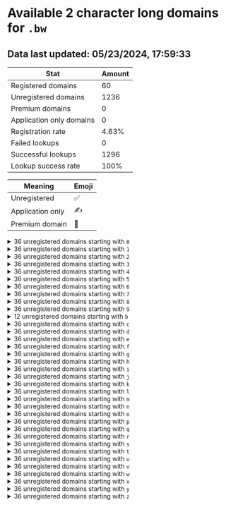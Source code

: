 # Available 2 character long domains for `.bw`

## Data last updated: 05/23/2024, 17:59:33

|Stat|Amount|
|--|--|
|Registered domains|60|
|Unregistered domains|1236|
|Premium domains|0|
|Application only domains|0|
|Registration rate|4.63%|
|Failed lookups|0|
|Successful lookups|1296|
|Lookup success rate|100%|


|Meaning|Emoji|
|--|--|
|Unregistered|:white_check_mark:|
|Application only|:writing_hand:|
|Premium domain|:gem:|

<details>
<summary>36 unregistered domains starting with <bold><code>0</code></bold></summary>

|Type|Domain|
|--|--|
|:white_check_mark:|`00.bw`|
|:white_check_mark:|`01.bw`|
|:white_check_mark:|`02.bw`|
|:white_check_mark:|`03.bw`|
|:white_check_mark:|`04.bw`|
|:white_check_mark:|`05.bw`|
|:white_check_mark:|`06.bw`|
|:white_check_mark:|`07.bw`|
|:white_check_mark:|`08.bw`|
|:white_check_mark:|`09.bw`|
|:white_check_mark:|`0a.bw`|
|:white_check_mark:|`0b.bw`|
|:white_check_mark:|`0c.bw`|
|:white_check_mark:|`0d.bw`|
|:white_check_mark:|`0e.bw`|
|:white_check_mark:|`0f.bw`|
|:white_check_mark:|`0g.bw`|
|:white_check_mark:|`0h.bw`|
|:white_check_mark:|`0i.bw`|
|:white_check_mark:|`0j.bw`|
|:white_check_mark:|`0k.bw`|
|:white_check_mark:|`0l.bw`|
|:white_check_mark:|`0m.bw`|
|:white_check_mark:|`0n.bw`|
|:white_check_mark:|`0o.bw`|
|:white_check_mark:|`0p.bw`|
|:white_check_mark:|`0q.bw`|
|:white_check_mark:|`0r.bw`|
|:white_check_mark:|`0s.bw`|
|:white_check_mark:|`0t.bw`|
|:white_check_mark:|`0u.bw`|
|:white_check_mark:|`0v.bw`|
|:white_check_mark:|`0w.bw`|
|:white_check_mark:|`0x.bw`|
|:white_check_mark:|`0y.bw`|
|:white_check_mark:|`0z.bw`|
</details>
<details>
<summary>36 unregistered domains starting with <bold><code>1</code></bold></summary>

|Type|Domain|
|--|--|
|:white_check_mark:|`10.bw`|
|:white_check_mark:|`11.bw`|
|:white_check_mark:|`12.bw`|
|:white_check_mark:|`13.bw`|
|:white_check_mark:|`14.bw`|
|:white_check_mark:|`15.bw`|
|:white_check_mark:|`16.bw`|
|:white_check_mark:|`17.bw`|
|:white_check_mark:|`18.bw`|
|:white_check_mark:|`19.bw`|
|:white_check_mark:|`1a.bw`|
|:white_check_mark:|`1b.bw`|
|:white_check_mark:|`1c.bw`|
|:white_check_mark:|`1d.bw`|
|:white_check_mark:|`1e.bw`|
|:white_check_mark:|`1f.bw`|
|:white_check_mark:|`1g.bw`|
|:white_check_mark:|`1h.bw`|
|:white_check_mark:|`1i.bw`|
|:white_check_mark:|`1j.bw`|
|:white_check_mark:|`1k.bw`|
|:white_check_mark:|`1l.bw`|
|:white_check_mark:|`1m.bw`|
|:white_check_mark:|`1n.bw`|
|:white_check_mark:|`1o.bw`|
|:white_check_mark:|`1p.bw`|
|:white_check_mark:|`1q.bw`|
|:white_check_mark:|`1r.bw`|
|:white_check_mark:|`1s.bw`|
|:white_check_mark:|`1t.bw`|
|:white_check_mark:|`1u.bw`|
|:white_check_mark:|`1v.bw`|
|:white_check_mark:|`1w.bw`|
|:white_check_mark:|`1x.bw`|
|:white_check_mark:|`1y.bw`|
|:white_check_mark:|`1z.bw`|
</details>
<details>
<summary>36 unregistered domains starting with <bold><code>2</code></bold></summary>

|Type|Domain|
|--|--|
|:white_check_mark:|`20.bw`|
|:white_check_mark:|`21.bw`|
|:white_check_mark:|`22.bw`|
|:white_check_mark:|`23.bw`|
|:white_check_mark:|`24.bw`|
|:white_check_mark:|`25.bw`|
|:white_check_mark:|`26.bw`|
|:white_check_mark:|`27.bw`|
|:white_check_mark:|`28.bw`|
|:white_check_mark:|`29.bw`|
|:white_check_mark:|`2a.bw`|
|:white_check_mark:|`2b.bw`|
|:white_check_mark:|`2c.bw`|
|:white_check_mark:|`2d.bw`|
|:white_check_mark:|`2e.bw`|
|:white_check_mark:|`2f.bw`|
|:white_check_mark:|`2g.bw`|
|:white_check_mark:|`2h.bw`|
|:white_check_mark:|`2i.bw`|
|:white_check_mark:|`2j.bw`|
|:white_check_mark:|`2k.bw`|
|:white_check_mark:|`2l.bw`|
|:white_check_mark:|`2m.bw`|
|:white_check_mark:|`2n.bw`|
|:white_check_mark:|`2o.bw`|
|:white_check_mark:|`2p.bw`|
|:white_check_mark:|`2q.bw`|
|:white_check_mark:|`2r.bw`|
|:white_check_mark:|`2s.bw`|
|:white_check_mark:|`2t.bw`|
|:white_check_mark:|`2u.bw`|
|:white_check_mark:|`2v.bw`|
|:white_check_mark:|`2w.bw`|
|:white_check_mark:|`2x.bw`|
|:white_check_mark:|`2y.bw`|
|:white_check_mark:|`2z.bw`|
</details>
<details>
<summary>36 unregistered domains starting with <bold><code>3</code></bold></summary>

|Type|Domain|
|--|--|
|:white_check_mark:|`30.bw`|
|:white_check_mark:|`31.bw`|
|:white_check_mark:|`32.bw`|
|:white_check_mark:|`33.bw`|
|:white_check_mark:|`34.bw`|
|:white_check_mark:|`35.bw`|
|:white_check_mark:|`36.bw`|
|:white_check_mark:|`37.bw`|
|:white_check_mark:|`38.bw`|
|:white_check_mark:|`39.bw`|
|:white_check_mark:|`3a.bw`|
|:white_check_mark:|`3b.bw`|
|:white_check_mark:|`3c.bw`|
|:white_check_mark:|`3d.bw`|
|:white_check_mark:|`3e.bw`|
|:white_check_mark:|`3f.bw`|
|:white_check_mark:|`3g.bw`|
|:white_check_mark:|`3h.bw`|
|:white_check_mark:|`3i.bw`|
|:white_check_mark:|`3j.bw`|
|:white_check_mark:|`3k.bw`|
|:white_check_mark:|`3l.bw`|
|:white_check_mark:|`3m.bw`|
|:white_check_mark:|`3n.bw`|
|:white_check_mark:|`3o.bw`|
|:white_check_mark:|`3p.bw`|
|:white_check_mark:|`3q.bw`|
|:white_check_mark:|`3r.bw`|
|:white_check_mark:|`3s.bw`|
|:white_check_mark:|`3t.bw`|
|:white_check_mark:|`3u.bw`|
|:white_check_mark:|`3v.bw`|
|:white_check_mark:|`3w.bw`|
|:white_check_mark:|`3x.bw`|
|:white_check_mark:|`3y.bw`|
|:white_check_mark:|`3z.bw`|
</details>
<details>
<summary>36 unregistered domains starting with <bold><code>4</code></bold></summary>

|Type|Domain|
|--|--|
|:white_check_mark:|`40.bw`|
|:white_check_mark:|`41.bw`|
|:white_check_mark:|`42.bw`|
|:white_check_mark:|`43.bw`|
|:white_check_mark:|`44.bw`|
|:white_check_mark:|`45.bw`|
|:white_check_mark:|`46.bw`|
|:white_check_mark:|`47.bw`|
|:white_check_mark:|`48.bw`|
|:white_check_mark:|`49.bw`|
|:white_check_mark:|`4a.bw`|
|:white_check_mark:|`4b.bw`|
|:white_check_mark:|`4c.bw`|
|:white_check_mark:|`4d.bw`|
|:white_check_mark:|`4e.bw`|
|:white_check_mark:|`4f.bw`|
|:white_check_mark:|`4g.bw`|
|:white_check_mark:|`4h.bw`|
|:white_check_mark:|`4i.bw`|
|:white_check_mark:|`4j.bw`|
|:white_check_mark:|`4k.bw`|
|:white_check_mark:|`4l.bw`|
|:white_check_mark:|`4m.bw`|
|:white_check_mark:|`4n.bw`|
|:white_check_mark:|`4o.bw`|
|:white_check_mark:|`4p.bw`|
|:white_check_mark:|`4q.bw`|
|:white_check_mark:|`4r.bw`|
|:white_check_mark:|`4s.bw`|
|:white_check_mark:|`4t.bw`|
|:white_check_mark:|`4u.bw`|
|:white_check_mark:|`4v.bw`|
|:white_check_mark:|`4w.bw`|
|:white_check_mark:|`4x.bw`|
|:white_check_mark:|`4y.bw`|
|:white_check_mark:|`4z.bw`|
</details>
<details>
<summary>36 unregistered domains starting with <bold><code>5</code></bold></summary>

|Type|Domain|
|--|--|
|:white_check_mark:|`50.bw`|
|:white_check_mark:|`51.bw`|
|:white_check_mark:|`52.bw`|
|:white_check_mark:|`53.bw`|
|:white_check_mark:|`54.bw`|
|:white_check_mark:|`55.bw`|
|:white_check_mark:|`56.bw`|
|:white_check_mark:|`57.bw`|
|:white_check_mark:|`58.bw`|
|:white_check_mark:|`59.bw`|
|:white_check_mark:|`5a.bw`|
|:white_check_mark:|`5b.bw`|
|:white_check_mark:|`5c.bw`|
|:white_check_mark:|`5d.bw`|
|:white_check_mark:|`5e.bw`|
|:white_check_mark:|`5f.bw`|
|:white_check_mark:|`5g.bw`|
|:white_check_mark:|`5h.bw`|
|:white_check_mark:|`5i.bw`|
|:white_check_mark:|`5j.bw`|
|:white_check_mark:|`5k.bw`|
|:white_check_mark:|`5l.bw`|
|:white_check_mark:|`5m.bw`|
|:white_check_mark:|`5n.bw`|
|:white_check_mark:|`5o.bw`|
|:white_check_mark:|`5p.bw`|
|:white_check_mark:|`5q.bw`|
|:white_check_mark:|`5r.bw`|
|:white_check_mark:|`5s.bw`|
|:white_check_mark:|`5t.bw`|
|:white_check_mark:|`5u.bw`|
|:white_check_mark:|`5v.bw`|
|:white_check_mark:|`5w.bw`|
|:white_check_mark:|`5x.bw`|
|:white_check_mark:|`5y.bw`|
|:white_check_mark:|`5z.bw`|
</details>
<details>
<summary>36 unregistered domains starting with <bold><code>6</code></bold></summary>

|Type|Domain|
|--|--|
|:white_check_mark:|`60.bw`|
|:white_check_mark:|`61.bw`|
|:white_check_mark:|`62.bw`|
|:white_check_mark:|`63.bw`|
|:white_check_mark:|`64.bw`|
|:white_check_mark:|`65.bw`|
|:white_check_mark:|`66.bw`|
|:white_check_mark:|`67.bw`|
|:white_check_mark:|`68.bw`|
|:white_check_mark:|`69.bw`|
|:white_check_mark:|`6a.bw`|
|:white_check_mark:|`6b.bw`|
|:white_check_mark:|`6c.bw`|
|:white_check_mark:|`6d.bw`|
|:white_check_mark:|`6e.bw`|
|:white_check_mark:|`6f.bw`|
|:white_check_mark:|`6g.bw`|
|:white_check_mark:|`6h.bw`|
|:white_check_mark:|`6i.bw`|
|:white_check_mark:|`6j.bw`|
|:white_check_mark:|`6k.bw`|
|:white_check_mark:|`6l.bw`|
|:white_check_mark:|`6m.bw`|
|:white_check_mark:|`6n.bw`|
|:white_check_mark:|`6o.bw`|
|:white_check_mark:|`6p.bw`|
|:white_check_mark:|`6q.bw`|
|:white_check_mark:|`6r.bw`|
|:white_check_mark:|`6s.bw`|
|:white_check_mark:|`6t.bw`|
|:white_check_mark:|`6u.bw`|
|:white_check_mark:|`6v.bw`|
|:white_check_mark:|`6w.bw`|
|:white_check_mark:|`6x.bw`|
|:white_check_mark:|`6y.bw`|
|:white_check_mark:|`6z.bw`|
</details>
<details>
<summary>36 unregistered domains starting with <bold><code>7</code></bold></summary>

|Type|Domain|
|--|--|
|:white_check_mark:|`70.bw`|
|:white_check_mark:|`71.bw`|
|:white_check_mark:|`72.bw`|
|:white_check_mark:|`73.bw`|
|:white_check_mark:|`74.bw`|
|:white_check_mark:|`75.bw`|
|:white_check_mark:|`76.bw`|
|:white_check_mark:|`77.bw`|
|:white_check_mark:|`78.bw`|
|:white_check_mark:|`79.bw`|
|:white_check_mark:|`7a.bw`|
|:white_check_mark:|`7b.bw`|
|:white_check_mark:|`7c.bw`|
|:white_check_mark:|`7d.bw`|
|:white_check_mark:|`7e.bw`|
|:white_check_mark:|`7f.bw`|
|:white_check_mark:|`7g.bw`|
|:white_check_mark:|`7h.bw`|
|:white_check_mark:|`7i.bw`|
|:white_check_mark:|`7j.bw`|
|:white_check_mark:|`7k.bw`|
|:white_check_mark:|`7l.bw`|
|:white_check_mark:|`7m.bw`|
|:white_check_mark:|`7n.bw`|
|:white_check_mark:|`7o.bw`|
|:white_check_mark:|`7p.bw`|
|:white_check_mark:|`7q.bw`|
|:white_check_mark:|`7r.bw`|
|:white_check_mark:|`7s.bw`|
|:white_check_mark:|`7t.bw`|
|:white_check_mark:|`7u.bw`|
|:white_check_mark:|`7v.bw`|
|:white_check_mark:|`7w.bw`|
|:white_check_mark:|`7x.bw`|
|:white_check_mark:|`7y.bw`|
|:white_check_mark:|`7z.bw`|
</details>
<details>
<summary>36 unregistered domains starting with <bold><code>8</code></bold></summary>

|Type|Domain|
|--|--|
|:white_check_mark:|`80.bw`|
|:white_check_mark:|`81.bw`|
|:white_check_mark:|`82.bw`|
|:white_check_mark:|`83.bw`|
|:white_check_mark:|`84.bw`|
|:white_check_mark:|`85.bw`|
|:white_check_mark:|`86.bw`|
|:white_check_mark:|`87.bw`|
|:white_check_mark:|`88.bw`|
|:white_check_mark:|`89.bw`|
|:white_check_mark:|`8a.bw`|
|:white_check_mark:|`8b.bw`|
|:white_check_mark:|`8c.bw`|
|:white_check_mark:|`8d.bw`|
|:white_check_mark:|`8e.bw`|
|:white_check_mark:|`8f.bw`|
|:white_check_mark:|`8g.bw`|
|:white_check_mark:|`8h.bw`|
|:white_check_mark:|`8i.bw`|
|:white_check_mark:|`8j.bw`|
|:white_check_mark:|`8k.bw`|
|:white_check_mark:|`8l.bw`|
|:white_check_mark:|`8m.bw`|
|:white_check_mark:|`8n.bw`|
|:white_check_mark:|`8o.bw`|
|:white_check_mark:|`8p.bw`|
|:white_check_mark:|`8q.bw`|
|:white_check_mark:|`8r.bw`|
|:white_check_mark:|`8s.bw`|
|:white_check_mark:|`8t.bw`|
|:white_check_mark:|`8u.bw`|
|:white_check_mark:|`8v.bw`|
|:white_check_mark:|`8w.bw`|
|:white_check_mark:|`8x.bw`|
|:white_check_mark:|`8y.bw`|
|:white_check_mark:|`8z.bw`|
</details>
<details>
<summary>36 unregistered domains starting with <bold><code>9</code></bold></summary>

|Type|Domain|
|--|--|
|:white_check_mark:|`90.bw`|
|:white_check_mark:|`91.bw`|
|:white_check_mark:|`92.bw`|
|:white_check_mark:|`93.bw`|
|:white_check_mark:|`94.bw`|
|:white_check_mark:|`95.bw`|
|:white_check_mark:|`96.bw`|
|:white_check_mark:|`97.bw`|
|:white_check_mark:|`98.bw`|
|:white_check_mark:|`99.bw`|
|:white_check_mark:|`9a.bw`|
|:white_check_mark:|`9b.bw`|
|:white_check_mark:|`9c.bw`|
|:white_check_mark:|`9d.bw`|
|:white_check_mark:|`9e.bw`|
|:white_check_mark:|`9f.bw`|
|:white_check_mark:|`9g.bw`|
|:white_check_mark:|`9h.bw`|
|:white_check_mark:|`9i.bw`|
|:white_check_mark:|`9j.bw`|
|:white_check_mark:|`9k.bw`|
|:white_check_mark:|`9l.bw`|
|:white_check_mark:|`9m.bw`|
|:white_check_mark:|`9n.bw`|
|:white_check_mark:|`9o.bw`|
|:white_check_mark:|`9p.bw`|
|:white_check_mark:|`9q.bw`|
|:white_check_mark:|`9r.bw`|
|:white_check_mark:|`9s.bw`|
|:white_check_mark:|`9t.bw`|
|:white_check_mark:|`9u.bw`|
|:white_check_mark:|`9v.bw`|
|:white_check_mark:|`9w.bw`|
|:white_check_mark:|`9x.bw`|
|:white_check_mark:|`9y.bw`|
|:white_check_mark:|`9z.bw`|
</details>
<details>
<summary>12 unregistered domains starting with <bold><code>b</code></bold></summary>

|Type|Domain|
|--|--|
|:white_check_mark:|`b0.bw`|
|:white_check_mark:|`b1.bw`|
|:white_check_mark:|`b2.bw`|
|:white_check_mark:|`b3.bw`|
|:white_check_mark:|`b4.bw`|
|:white_check_mark:|`b5.bw`|
|:white_check_mark:|`b6.bw`|
|:white_check_mark:|`b7.bw`|
|:white_check_mark:|`b8.bw`|
|:white_check_mark:|`b9.bw`|
|:white_check_mark:|`by.bw`|
|:white_check_mark:|`bz.bw`|
</details>
<details>
<summary>36 unregistered domains starting with <bold><code>c</code></bold></summary>

|Type|Domain|
|--|--|
|:white_check_mark:|`c0.bw`|
|:white_check_mark:|`c1.bw`|
|:white_check_mark:|`c2.bw`|
|:white_check_mark:|`c3.bw`|
|:white_check_mark:|`c4.bw`|
|:white_check_mark:|`c5.bw`|
|:white_check_mark:|`c6.bw`|
|:white_check_mark:|`c7.bw`|
|:white_check_mark:|`c8.bw`|
|:white_check_mark:|`c9.bw`|
|:white_check_mark:|`ca.bw`|
|:white_check_mark:|`cb.bw`|
|:white_check_mark:|`cc.bw`|
|:white_check_mark:|`cd.bw`|
|:white_check_mark:|`ce.bw`|
|:white_check_mark:|`cf.bw`|
|:white_check_mark:|`cg.bw`|
|:white_check_mark:|`ch.bw`|
|:white_check_mark:|`ci.bw`|
|:white_check_mark:|`cj.bw`|
|:white_check_mark:|`ck.bw`|
|:white_check_mark:|`cl.bw`|
|:white_check_mark:|`cm.bw`|
|:white_check_mark:|`cn.bw`|
|:white_check_mark:|`co.bw`|
|:white_check_mark:|`cp.bw`|
|:white_check_mark:|`cq.bw`|
|:white_check_mark:|`cr.bw`|
|:white_check_mark:|`cs.bw`|
|:white_check_mark:|`ct.bw`|
|:white_check_mark:|`cu.bw`|
|:white_check_mark:|`cv.bw`|
|:white_check_mark:|`cw.bw`|
|:white_check_mark:|`cx.bw`|
|:white_check_mark:|`cy.bw`|
|:white_check_mark:|`cz.bw`|
</details>
<details>
<summary>36 unregistered domains starting with <bold><code>d</code></bold></summary>

|Type|Domain|
|--|--|
|:white_check_mark:|`d0.bw`|
|:white_check_mark:|`d1.bw`|
|:white_check_mark:|`d2.bw`|
|:white_check_mark:|`d3.bw`|
|:white_check_mark:|`d4.bw`|
|:white_check_mark:|`d5.bw`|
|:white_check_mark:|`d6.bw`|
|:white_check_mark:|`d7.bw`|
|:white_check_mark:|`d8.bw`|
|:white_check_mark:|`d9.bw`|
|:white_check_mark:|`da.bw`|
|:white_check_mark:|`db.bw`|
|:white_check_mark:|`dc.bw`|
|:white_check_mark:|`dd.bw`|
|:white_check_mark:|`de.bw`|
|:white_check_mark:|`df.bw`|
|:white_check_mark:|`dg.bw`|
|:white_check_mark:|`dh.bw`|
|:white_check_mark:|`di.bw`|
|:white_check_mark:|`dj.bw`|
|:white_check_mark:|`dk.bw`|
|:white_check_mark:|`dl.bw`|
|:white_check_mark:|`dm.bw`|
|:white_check_mark:|`dn.bw`|
|:white_check_mark:|`do.bw`|
|:white_check_mark:|`dp.bw`|
|:white_check_mark:|`dq.bw`|
|:white_check_mark:|`dr.bw`|
|:white_check_mark:|`ds.bw`|
|:white_check_mark:|`dt.bw`|
|:white_check_mark:|`du.bw`|
|:white_check_mark:|`dv.bw`|
|:white_check_mark:|`dw.bw`|
|:white_check_mark:|`dx.bw`|
|:white_check_mark:|`dy.bw`|
|:white_check_mark:|`dz.bw`|
</details>
<details>
<summary>36 unregistered domains starting with <bold><code>e</code></bold></summary>

|Type|Domain|
|--|--|
|:white_check_mark:|`e0.bw`|
|:white_check_mark:|`e1.bw`|
|:white_check_mark:|`e2.bw`|
|:white_check_mark:|`e3.bw`|
|:white_check_mark:|`e4.bw`|
|:white_check_mark:|`e5.bw`|
|:white_check_mark:|`e6.bw`|
|:white_check_mark:|`e7.bw`|
|:white_check_mark:|`e8.bw`|
|:white_check_mark:|`e9.bw`|
|:white_check_mark:|`ea.bw`|
|:white_check_mark:|`eb.bw`|
|:white_check_mark:|`ec.bw`|
|:white_check_mark:|`ed.bw`|
|:white_check_mark:|`ee.bw`|
|:white_check_mark:|`ef.bw`|
|:white_check_mark:|`eg.bw`|
|:white_check_mark:|`eh.bw`|
|:white_check_mark:|`ei.bw`|
|:white_check_mark:|`ej.bw`|
|:white_check_mark:|`ek.bw`|
|:white_check_mark:|`el.bw`|
|:white_check_mark:|`em.bw`|
|:white_check_mark:|`en.bw`|
|:white_check_mark:|`eo.bw`|
|:white_check_mark:|`ep.bw`|
|:white_check_mark:|`eq.bw`|
|:white_check_mark:|`er.bw`|
|:white_check_mark:|`es.bw`|
|:white_check_mark:|`et.bw`|
|:white_check_mark:|`eu.bw`|
|:white_check_mark:|`ev.bw`|
|:white_check_mark:|`ew.bw`|
|:white_check_mark:|`ex.bw`|
|:white_check_mark:|`ey.bw`|
|:white_check_mark:|`ez.bw`|
</details>
<details>
<summary>36 unregistered domains starting with <bold><code>f</code></bold></summary>

|Type|Domain|
|--|--|
|:white_check_mark:|`f0.bw`|
|:white_check_mark:|`f1.bw`|
|:white_check_mark:|`f2.bw`|
|:white_check_mark:|`f3.bw`|
|:white_check_mark:|`f4.bw`|
|:white_check_mark:|`f5.bw`|
|:white_check_mark:|`f6.bw`|
|:white_check_mark:|`f7.bw`|
|:white_check_mark:|`f8.bw`|
|:white_check_mark:|`f9.bw`|
|:white_check_mark:|`fa.bw`|
|:white_check_mark:|`fb.bw`|
|:white_check_mark:|`fc.bw`|
|:white_check_mark:|`fd.bw`|
|:white_check_mark:|`fe.bw`|
|:white_check_mark:|`ff.bw`|
|:white_check_mark:|`fg.bw`|
|:white_check_mark:|`fh.bw`|
|:white_check_mark:|`fi.bw`|
|:white_check_mark:|`fj.bw`|
|:white_check_mark:|`fk.bw`|
|:white_check_mark:|`fl.bw`|
|:white_check_mark:|`fm.bw`|
|:white_check_mark:|`fn.bw`|
|:white_check_mark:|`fo.bw`|
|:white_check_mark:|`fp.bw`|
|:white_check_mark:|`fq.bw`|
|:white_check_mark:|`fr.bw`|
|:white_check_mark:|`fs.bw`|
|:white_check_mark:|`ft.bw`|
|:white_check_mark:|`fu.bw`|
|:white_check_mark:|`fv.bw`|
|:white_check_mark:|`fw.bw`|
|:white_check_mark:|`fx.bw`|
|:white_check_mark:|`fy.bw`|
|:white_check_mark:|`fz.bw`|
</details>
<details>
<summary>36 unregistered domains starting with <bold><code>g</code></bold></summary>

|Type|Domain|
|--|--|
|:white_check_mark:|`g0.bw`|
|:white_check_mark:|`g1.bw`|
|:white_check_mark:|`g2.bw`|
|:white_check_mark:|`g3.bw`|
|:white_check_mark:|`g4.bw`|
|:white_check_mark:|`g5.bw`|
|:white_check_mark:|`g6.bw`|
|:white_check_mark:|`g7.bw`|
|:white_check_mark:|`g8.bw`|
|:white_check_mark:|`g9.bw`|
|:white_check_mark:|`ga.bw`|
|:white_check_mark:|`gb.bw`|
|:white_check_mark:|`gc.bw`|
|:white_check_mark:|`gd.bw`|
|:white_check_mark:|`ge.bw`|
|:white_check_mark:|`gf.bw`|
|:white_check_mark:|`gg.bw`|
|:white_check_mark:|`gh.bw`|
|:white_check_mark:|`gi.bw`|
|:white_check_mark:|`gj.bw`|
|:white_check_mark:|`gk.bw`|
|:white_check_mark:|`gl.bw`|
|:white_check_mark:|`gm.bw`|
|:white_check_mark:|`gn.bw`|
|:white_check_mark:|`go.bw`|
|:white_check_mark:|`gp.bw`|
|:white_check_mark:|`gq.bw`|
|:white_check_mark:|`gr.bw`|
|:white_check_mark:|`gs.bw`|
|:white_check_mark:|`gt.bw`|
|:white_check_mark:|`gu.bw`|
|:white_check_mark:|`gv.bw`|
|:white_check_mark:|`gw.bw`|
|:white_check_mark:|`gx.bw`|
|:white_check_mark:|`gy.bw`|
|:white_check_mark:|`gz.bw`|
</details>
<details>
<summary>36 unregistered domains starting with <bold><code>h</code></bold></summary>

|Type|Domain|
|--|--|
|:white_check_mark:|`h0.bw`|
|:white_check_mark:|`h1.bw`|
|:white_check_mark:|`h2.bw`|
|:white_check_mark:|`h3.bw`|
|:white_check_mark:|`h4.bw`|
|:white_check_mark:|`h5.bw`|
|:white_check_mark:|`h6.bw`|
|:white_check_mark:|`h7.bw`|
|:white_check_mark:|`h8.bw`|
|:white_check_mark:|`h9.bw`|
|:white_check_mark:|`ha.bw`|
|:white_check_mark:|`hb.bw`|
|:white_check_mark:|`hc.bw`|
|:white_check_mark:|`hd.bw`|
|:white_check_mark:|`he.bw`|
|:white_check_mark:|`hf.bw`|
|:white_check_mark:|`hg.bw`|
|:white_check_mark:|`hh.bw`|
|:white_check_mark:|`hi.bw`|
|:white_check_mark:|`hj.bw`|
|:white_check_mark:|`hk.bw`|
|:white_check_mark:|`hl.bw`|
|:white_check_mark:|`hm.bw`|
|:white_check_mark:|`hn.bw`|
|:white_check_mark:|`ho.bw`|
|:white_check_mark:|`hp.bw`|
|:white_check_mark:|`hq.bw`|
|:white_check_mark:|`hr.bw`|
|:white_check_mark:|`hs.bw`|
|:white_check_mark:|`ht.bw`|
|:white_check_mark:|`hu.bw`|
|:white_check_mark:|`hv.bw`|
|:white_check_mark:|`hw.bw`|
|:white_check_mark:|`hx.bw`|
|:white_check_mark:|`hy.bw`|
|:white_check_mark:|`hz.bw`|
</details>
<details>
<summary>36 unregistered domains starting with <bold><code>i</code></bold></summary>

|Type|Domain|
|--|--|
|:white_check_mark:|`i0.bw`|
|:white_check_mark:|`i1.bw`|
|:white_check_mark:|`i2.bw`|
|:white_check_mark:|`i3.bw`|
|:white_check_mark:|`i4.bw`|
|:white_check_mark:|`i5.bw`|
|:white_check_mark:|`i6.bw`|
|:white_check_mark:|`i7.bw`|
|:white_check_mark:|`i8.bw`|
|:white_check_mark:|`i9.bw`|
|:white_check_mark:|`ia.bw`|
|:white_check_mark:|`ib.bw`|
|:white_check_mark:|`ic.bw`|
|:white_check_mark:|`id.bw`|
|:white_check_mark:|`ie.bw`|
|:white_check_mark:|`if.bw`|
|:white_check_mark:|`ig.bw`|
|:white_check_mark:|`ih.bw`|
|:white_check_mark:|`ii.bw`|
|:white_check_mark:|`ij.bw`|
|:white_check_mark:|`ik.bw`|
|:white_check_mark:|`il.bw`|
|:white_check_mark:|`im.bw`|
|:white_check_mark:|`in.bw`|
|:white_check_mark:|`io.bw`|
|:white_check_mark:|`ip.bw`|
|:white_check_mark:|`iq.bw`|
|:white_check_mark:|`ir.bw`|
|:white_check_mark:|`is.bw`|
|:white_check_mark:|`it.bw`|
|:white_check_mark:|`iu.bw`|
|:white_check_mark:|`iv.bw`|
|:white_check_mark:|`iw.bw`|
|:white_check_mark:|`ix.bw`|
|:white_check_mark:|`iy.bw`|
|:white_check_mark:|`iz.bw`|
</details>
<details>
<summary>36 unregistered domains starting with <bold><code>j</code></bold></summary>

|Type|Domain|
|--|--|
|:white_check_mark:|`j0.bw`|
|:white_check_mark:|`j1.bw`|
|:white_check_mark:|`j2.bw`|
|:white_check_mark:|`j3.bw`|
|:white_check_mark:|`j4.bw`|
|:white_check_mark:|`j5.bw`|
|:white_check_mark:|`j6.bw`|
|:white_check_mark:|`j7.bw`|
|:white_check_mark:|`j8.bw`|
|:white_check_mark:|`j9.bw`|
|:white_check_mark:|`ja.bw`|
|:white_check_mark:|`jb.bw`|
|:white_check_mark:|`jc.bw`|
|:white_check_mark:|`jd.bw`|
|:white_check_mark:|`je.bw`|
|:white_check_mark:|`jf.bw`|
|:white_check_mark:|`jg.bw`|
|:white_check_mark:|`jh.bw`|
|:white_check_mark:|`ji.bw`|
|:white_check_mark:|`jj.bw`|
|:white_check_mark:|`jk.bw`|
|:white_check_mark:|`jl.bw`|
|:white_check_mark:|`jm.bw`|
|:white_check_mark:|`jn.bw`|
|:white_check_mark:|`jo.bw`|
|:white_check_mark:|`jp.bw`|
|:white_check_mark:|`jq.bw`|
|:white_check_mark:|`jr.bw`|
|:white_check_mark:|`js.bw`|
|:white_check_mark:|`jt.bw`|
|:white_check_mark:|`ju.bw`|
|:white_check_mark:|`jv.bw`|
|:white_check_mark:|`jw.bw`|
|:white_check_mark:|`jx.bw`|
|:white_check_mark:|`jy.bw`|
|:white_check_mark:|`jz.bw`|
</details>
<details>
<summary>36 unregistered domains starting with <bold><code>k</code></bold></summary>

|Type|Domain|
|--|--|
|:white_check_mark:|`k0.bw`|
|:white_check_mark:|`k1.bw`|
|:white_check_mark:|`k2.bw`|
|:white_check_mark:|`k3.bw`|
|:white_check_mark:|`k4.bw`|
|:white_check_mark:|`k5.bw`|
|:white_check_mark:|`k6.bw`|
|:white_check_mark:|`k7.bw`|
|:white_check_mark:|`k8.bw`|
|:white_check_mark:|`k9.bw`|
|:white_check_mark:|`ka.bw`|
|:white_check_mark:|`kb.bw`|
|:white_check_mark:|`kc.bw`|
|:white_check_mark:|`kd.bw`|
|:white_check_mark:|`ke.bw`|
|:white_check_mark:|`kf.bw`|
|:white_check_mark:|`kg.bw`|
|:white_check_mark:|`kh.bw`|
|:white_check_mark:|`ki.bw`|
|:white_check_mark:|`kj.bw`|
|:white_check_mark:|`kk.bw`|
|:white_check_mark:|`kl.bw`|
|:white_check_mark:|`km.bw`|
|:white_check_mark:|`kn.bw`|
|:white_check_mark:|`ko.bw`|
|:white_check_mark:|`kp.bw`|
|:white_check_mark:|`kq.bw`|
|:white_check_mark:|`kr.bw`|
|:white_check_mark:|`ks.bw`|
|:white_check_mark:|`kt.bw`|
|:white_check_mark:|`ku.bw`|
|:white_check_mark:|`kv.bw`|
|:white_check_mark:|`kw.bw`|
|:white_check_mark:|`kx.bw`|
|:white_check_mark:|`ky.bw`|
|:white_check_mark:|`kz.bw`|
</details>
<details>
<summary>36 unregistered domains starting with <bold><code>l</code></bold></summary>

|Type|Domain|
|--|--|
|:white_check_mark:|`l0.bw`|
|:white_check_mark:|`l1.bw`|
|:white_check_mark:|`l2.bw`|
|:white_check_mark:|`l3.bw`|
|:white_check_mark:|`l4.bw`|
|:white_check_mark:|`l5.bw`|
|:white_check_mark:|`l6.bw`|
|:white_check_mark:|`l7.bw`|
|:white_check_mark:|`l8.bw`|
|:white_check_mark:|`l9.bw`|
|:white_check_mark:|`la.bw`|
|:white_check_mark:|`lb.bw`|
|:white_check_mark:|`lc.bw`|
|:white_check_mark:|`ld.bw`|
|:white_check_mark:|`le.bw`|
|:white_check_mark:|`lf.bw`|
|:white_check_mark:|`lg.bw`|
|:white_check_mark:|`lh.bw`|
|:white_check_mark:|`li.bw`|
|:white_check_mark:|`lj.bw`|
|:white_check_mark:|`lk.bw`|
|:white_check_mark:|`ll.bw`|
|:white_check_mark:|`lm.bw`|
|:white_check_mark:|`ln.bw`|
|:white_check_mark:|`lo.bw`|
|:white_check_mark:|`lp.bw`|
|:white_check_mark:|`lq.bw`|
|:white_check_mark:|`lr.bw`|
|:white_check_mark:|`ls.bw`|
|:white_check_mark:|`lt.bw`|
|:white_check_mark:|`lu.bw`|
|:white_check_mark:|`lv.bw`|
|:white_check_mark:|`lw.bw`|
|:white_check_mark:|`lx.bw`|
|:white_check_mark:|`ly.bw`|
|:white_check_mark:|`lz.bw`|
</details>
<details>
<summary>36 unregistered domains starting with <bold><code>m</code></bold></summary>

|Type|Domain|
|--|--|
|:white_check_mark:|`m0.bw`|
|:white_check_mark:|`m1.bw`|
|:white_check_mark:|`m2.bw`|
|:white_check_mark:|`m3.bw`|
|:white_check_mark:|`m4.bw`|
|:white_check_mark:|`m5.bw`|
|:white_check_mark:|`m6.bw`|
|:white_check_mark:|`m7.bw`|
|:white_check_mark:|`m8.bw`|
|:white_check_mark:|`m9.bw`|
|:white_check_mark:|`ma.bw`|
|:white_check_mark:|`mb.bw`|
|:white_check_mark:|`mc.bw`|
|:white_check_mark:|`md.bw`|
|:white_check_mark:|`me.bw`|
|:white_check_mark:|`mf.bw`|
|:white_check_mark:|`mg.bw`|
|:white_check_mark:|`mh.bw`|
|:white_check_mark:|`mi.bw`|
|:white_check_mark:|`mj.bw`|
|:white_check_mark:|`mk.bw`|
|:white_check_mark:|`ml.bw`|
|:white_check_mark:|`mm.bw`|
|:white_check_mark:|`mn.bw`|
|:white_check_mark:|`mo.bw`|
|:white_check_mark:|`mp.bw`|
|:white_check_mark:|`mq.bw`|
|:white_check_mark:|`mr.bw`|
|:white_check_mark:|`ms.bw`|
|:white_check_mark:|`mt.bw`|
|:white_check_mark:|`mu.bw`|
|:white_check_mark:|`mv.bw`|
|:white_check_mark:|`mw.bw`|
|:white_check_mark:|`mx.bw`|
|:white_check_mark:|`my.bw`|
|:white_check_mark:|`mz.bw`|
</details>
<details>
<summary>36 unregistered domains starting with <bold><code>n</code></bold></summary>

|Type|Domain|
|--|--|
|:white_check_mark:|`n0.bw`|
|:white_check_mark:|`n1.bw`|
|:white_check_mark:|`n2.bw`|
|:white_check_mark:|`n3.bw`|
|:white_check_mark:|`n4.bw`|
|:white_check_mark:|`n5.bw`|
|:white_check_mark:|`n6.bw`|
|:white_check_mark:|`n7.bw`|
|:white_check_mark:|`n8.bw`|
|:white_check_mark:|`n9.bw`|
|:white_check_mark:|`na.bw`|
|:white_check_mark:|`nb.bw`|
|:white_check_mark:|`nc.bw`|
|:white_check_mark:|`nd.bw`|
|:white_check_mark:|`ne.bw`|
|:white_check_mark:|`nf.bw`|
|:white_check_mark:|`ng.bw`|
|:white_check_mark:|`nh.bw`|
|:white_check_mark:|`ni.bw`|
|:white_check_mark:|`nj.bw`|
|:white_check_mark:|`nk.bw`|
|:white_check_mark:|`nl.bw`|
|:white_check_mark:|`nm.bw`|
|:white_check_mark:|`nn.bw`|
|:white_check_mark:|`no.bw`|
|:white_check_mark:|`np.bw`|
|:white_check_mark:|`nq.bw`|
|:white_check_mark:|`nr.bw`|
|:white_check_mark:|`ns.bw`|
|:white_check_mark:|`nt.bw`|
|:white_check_mark:|`nu.bw`|
|:white_check_mark:|`nv.bw`|
|:white_check_mark:|`nw.bw`|
|:white_check_mark:|`nx.bw`|
|:white_check_mark:|`ny.bw`|
|:white_check_mark:|`nz.bw`|
</details>
<details>
<summary>36 unregistered domains starting with <bold><code>o</code></bold></summary>

|Type|Domain|
|--|--|
|:white_check_mark:|`o0.bw`|
|:white_check_mark:|`o1.bw`|
|:white_check_mark:|`o2.bw`|
|:white_check_mark:|`o3.bw`|
|:white_check_mark:|`o4.bw`|
|:white_check_mark:|`o5.bw`|
|:white_check_mark:|`o6.bw`|
|:white_check_mark:|`o7.bw`|
|:white_check_mark:|`o8.bw`|
|:white_check_mark:|`o9.bw`|
|:white_check_mark:|`oa.bw`|
|:white_check_mark:|`ob.bw`|
|:white_check_mark:|`oc.bw`|
|:white_check_mark:|`od.bw`|
|:white_check_mark:|`oe.bw`|
|:white_check_mark:|`of.bw`|
|:white_check_mark:|`og.bw`|
|:white_check_mark:|`oh.bw`|
|:white_check_mark:|`oi.bw`|
|:white_check_mark:|`oj.bw`|
|:white_check_mark:|`ok.bw`|
|:white_check_mark:|`ol.bw`|
|:white_check_mark:|`om.bw`|
|:white_check_mark:|`on.bw`|
|:white_check_mark:|`oo.bw`|
|:white_check_mark:|`op.bw`|
|:white_check_mark:|`oq.bw`|
|:white_check_mark:|`or.bw`|
|:white_check_mark:|`os.bw`|
|:white_check_mark:|`ot.bw`|
|:white_check_mark:|`ou.bw`|
|:white_check_mark:|`ov.bw`|
|:white_check_mark:|`ow.bw`|
|:white_check_mark:|`ox.bw`|
|:white_check_mark:|`oy.bw`|
|:white_check_mark:|`oz.bw`|
</details>
<details>
<summary>36 unregistered domains starting with <bold><code>p</code></bold></summary>

|Type|Domain|
|--|--|
|:white_check_mark:|`p0.bw`|
|:white_check_mark:|`p1.bw`|
|:white_check_mark:|`p2.bw`|
|:white_check_mark:|`p3.bw`|
|:white_check_mark:|`p4.bw`|
|:white_check_mark:|`p5.bw`|
|:white_check_mark:|`p6.bw`|
|:white_check_mark:|`p7.bw`|
|:white_check_mark:|`p8.bw`|
|:white_check_mark:|`p9.bw`|
|:white_check_mark:|`pa.bw`|
|:white_check_mark:|`pb.bw`|
|:white_check_mark:|`pc.bw`|
|:white_check_mark:|`pd.bw`|
|:white_check_mark:|`pe.bw`|
|:white_check_mark:|`pf.bw`|
|:white_check_mark:|`pg.bw`|
|:white_check_mark:|`ph.bw`|
|:white_check_mark:|`pi.bw`|
|:white_check_mark:|`pj.bw`|
|:white_check_mark:|`pk.bw`|
|:white_check_mark:|`pl.bw`|
|:white_check_mark:|`pm.bw`|
|:white_check_mark:|`pn.bw`|
|:white_check_mark:|`po.bw`|
|:white_check_mark:|`pp.bw`|
|:white_check_mark:|`pq.bw`|
|:white_check_mark:|`pr.bw`|
|:white_check_mark:|`ps.bw`|
|:white_check_mark:|`pt.bw`|
|:white_check_mark:|`pu.bw`|
|:white_check_mark:|`pv.bw`|
|:white_check_mark:|`pw.bw`|
|:white_check_mark:|`px.bw`|
|:white_check_mark:|`py.bw`|
|:white_check_mark:|`pz.bw`|
</details>
<details>
<summary>36 unregistered domains starting with <bold><code>q</code></bold></summary>

|Type|Domain|
|--|--|
|:white_check_mark:|`q0.bw`|
|:white_check_mark:|`q1.bw`|
|:white_check_mark:|`q2.bw`|
|:white_check_mark:|`q3.bw`|
|:white_check_mark:|`q4.bw`|
|:white_check_mark:|`q5.bw`|
|:white_check_mark:|`q6.bw`|
|:white_check_mark:|`q7.bw`|
|:white_check_mark:|`q8.bw`|
|:white_check_mark:|`q9.bw`|
|:white_check_mark:|`qa.bw`|
|:white_check_mark:|`qb.bw`|
|:white_check_mark:|`qc.bw`|
|:white_check_mark:|`qd.bw`|
|:white_check_mark:|`qe.bw`|
|:white_check_mark:|`qf.bw`|
|:white_check_mark:|`qg.bw`|
|:white_check_mark:|`qh.bw`|
|:white_check_mark:|`qi.bw`|
|:white_check_mark:|`qj.bw`|
|:white_check_mark:|`qk.bw`|
|:white_check_mark:|`ql.bw`|
|:white_check_mark:|`qm.bw`|
|:white_check_mark:|`qn.bw`|
|:white_check_mark:|`qo.bw`|
|:white_check_mark:|`qp.bw`|
|:white_check_mark:|`qq.bw`|
|:white_check_mark:|`qr.bw`|
|:white_check_mark:|`qs.bw`|
|:white_check_mark:|`qt.bw`|
|:white_check_mark:|`qu.bw`|
|:white_check_mark:|`qv.bw`|
|:white_check_mark:|`qw.bw`|
|:white_check_mark:|`qx.bw`|
|:white_check_mark:|`qy.bw`|
|:white_check_mark:|`qz.bw`|
</details>
<details>
<summary>36 unregistered domains starting with <bold><code>r</code></bold></summary>

|Type|Domain|
|--|--|
|:white_check_mark:|`r0.bw`|
|:white_check_mark:|`r1.bw`|
|:white_check_mark:|`r2.bw`|
|:white_check_mark:|`r3.bw`|
|:white_check_mark:|`r4.bw`|
|:white_check_mark:|`r5.bw`|
|:white_check_mark:|`r6.bw`|
|:white_check_mark:|`r7.bw`|
|:white_check_mark:|`r8.bw`|
|:white_check_mark:|`r9.bw`|
|:white_check_mark:|`ra.bw`|
|:white_check_mark:|`rb.bw`|
|:white_check_mark:|`rc.bw`|
|:white_check_mark:|`rd.bw`|
|:white_check_mark:|`re.bw`|
|:white_check_mark:|`rf.bw`|
|:white_check_mark:|`rg.bw`|
|:white_check_mark:|`rh.bw`|
|:white_check_mark:|`ri.bw`|
|:white_check_mark:|`rj.bw`|
|:white_check_mark:|`rk.bw`|
|:white_check_mark:|`rl.bw`|
|:white_check_mark:|`rm.bw`|
|:white_check_mark:|`rn.bw`|
|:white_check_mark:|`ro.bw`|
|:white_check_mark:|`rp.bw`|
|:white_check_mark:|`rq.bw`|
|:white_check_mark:|`rr.bw`|
|:white_check_mark:|`rs.bw`|
|:white_check_mark:|`rt.bw`|
|:white_check_mark:|`ru.bw`|
|:white_check_mark:|`rv.bw`|
|:white_check_mark:|`rw.bw`|
|:white_check_mark:|`rx.bw`|
|:white_check_mark:|`ry.bw`|
|:white_check_mark:|`rz.bw`|
</details>
<details>
<summary>36 unregistered domains starting with <bold><code>s</code></bold></summary>

|Type|Domain|
|--|--|
|:white_check_mark:|`s0.bw`|
|:white_check_mark:|`s1.bw`|
|:white_check_mark:|`s2.bw`|
|:white_check_mark:|`s3.bw`|
|:white_check_mark:|`s4.bw`|
|:white_check_mark:|`s5.bw`|
|:white_check_mark:|`s6.bw`|
|:white_check_mark:|`s7.bw`|
|:white_check_mark:|`s8.bw`|
|:white_check_mark:|`s9.bw`|
|:white_check_mark:|`sa.bw`|
|:white_check_mark:|`sb.bw`|
|:white_check_mark:|`sc.bw`|
|:white_check_mark:|`sd.bw`|
|:white_check_mark:|`se.bw`|
|:white_check_mark:|`sf.bw`|
|:white_check_mark:|`sg.bw`|
|:white_check_mark:|`sh.bw`|
|:white_check_mark:|`si.bw`|
|:white_check_mark:|`sj.bw`|
|:white_check_mark:|`sk.bw`|
|:white_check_mark:|`sl.bw`|
|:white_check_mark:|`sm.bw`|
|:white_check_mark:|`sn.bw`|
|:white_check_mark:|`so.bw`|
|:white_check_mark:|`sp.bw`|
|:white_check_mark:|`sq.bw`|
|:white_check_mark:|`sr.bw`|
|:white_check_mark:|`ss.bw`|
|:white_check_mark:|`st.bw`|
|:white_check_mark:|`su.bw`|
|:white_check_mark:|`sv.bw`|
|:white_check_mark:|`sw.bw`|
|:white_check_mark:|`sx.bw`|
|:white_check_mark:|`sy.bw`|
|:white_check_mark:|`sz.bw`|
</details>
<details>
<summary>36 unregistered domains starting with <bold><code>t</code></bold></summary>

|Type|Domain|
|--|--|
|:white_check_mark:|`t0.bw`|
|:white_check_mark:|`t1.bw`|
|:white_check_mark:|`t2.bw`|
|:white_check_mark:|`t3.bw`|
|:white_check_mark:|`t4.bw`|
|:white_check_mark:|`t5.bw`|
|:white_check_mark:|`t6.bw`|
|:white_check_mark:|`t7.bw`|
|:white_check_mark:|`t8.bw`|
|:white_check_mark:|`t9.bw`|
|:white_check_mark:|`ta.bw`|
|:white_check_mark:|`tb.bw`|
|:white_check_mark:|`tc.bw`|
|:white_check_mark:|`td.bw`|
|:white_check_mark:|`te.bw`|
|:white_check_mark:|`tf.bw`|
|:white_check_mark:|`tg.bw`|
|:white_check_mark:|`th.bw`|
|:white_check_mark:|`ti.bw`|
|:white_check_mark:|`tj.bw`|
|:white_check_mark:|`tk.bw`|
|:white_check_mark:|`tl.bw`|
|:white_check_mark:|`tm.bw`|
|:white_check_mark:|`tn.bw`|
|:white_check_mark:|`to.bw`|
|:white_check_mark:|`tp.bw`|
|:white_check_mark:|`tq.bw`|
|:white_check_mark:|`tr.bw`|
|:white_check_mark:|`ts.bw`|
|:white_check_mark:|`tt.bw`|
|:white_check_mark:|`tu.bw`|
|:white_check_mark:|`tv.bw`|
|:white_check_mark:|`tw.bw`|
|:white_check_mark:|`tx.bw`|
|:white_check_mark:|`ty.bw`|
|:white_check_mark:|`tz.bw`|
</details>
<details>
<summary>36 unregistered domains starting with <bold><code>u</code></bold></summary>

|Type|Domain|
|--|--|
|:white_check_mark:|`u0.bw`|
|:white_check_mark:|`u1.bw`|
|:white_check_mark:|`u2.bw`|
|:white_check_mark:|`u3.bw`|
|:white_check_mark:|`u4.bw`|
|:white_check_mark:|`u5.bw`|
|:white_check_mark:|`u6.bw`|
|:white_check_mark:|`u7.bw`|
|:white_check_mark:|`u8.bw`|
|:white_check_mark:|`u9.bw`|
|:white_check_mark:|`ua.bw`|
|:white_check_mark:|`ub.bw`|
|:white_check_mark:|`uc.bw`|
|:white_check_mark:|`ud.bw`|
|:white_check_mark:|`ue.bw`|
|:white_check_mark:|`uf.bw`|
|:white_check_mark:|`ug.bw`|
|:white_check_mark:|`uh.bw`|
|:white_check_mark:|`ui.bw`|
|:white_check_mark:|`uj.bw`|
|:white_check_mark:|`uk.bw`|
|:white_check_mark:|`ul.bw`|
|:white_check_mark:|`um.bw`|
|:white_check_mark:|`un.bw`|
|:white_check_mark:|`uo.bw`|
|:white_check_mark:|`up.bw`|
|:white_check_mark:|`uq.bw`|
|:white_check_mark:|`ur.bw`|
|:white_check_mark:|`us.bw`|
|:white_check_mark:|`ut.bw`|
|:white_check_mark:|`uu.bw`|
|:white_check_mark:|`uv.bw`|
|:white_check_mark:|`uw.bw`|
|:white_check_mark:|`ux.bw`|
|:white_check_mark:|`uy.bw`|
|:white_check_mark:|`uz.bw`|
</details>
<details>
<summary>36 unregistered domains starting with <bold><code>v</code></bold></summary>

|Type|Domain|
|--|--|
|:white_check_mark:|`v0.bw`|
|:white_check_mark:|`v1.bw`|
|:white_check_mark:|`v2.bw`|
|:white_check_mark:|`v3.bw`|
|:white_check_mark:|`v4.bw`|
|:white_check_mark:|`v5.bw`|
|:white_check_mark:|`v6.bw`|
|:white_check_mark:|`v7.bw`|
|:white_check_mark:|`v8.bw`|
|:white_check_mark:|`v9.bw`|
|:white_check_mark:|`va.bw`|
|:white_check_mark:|`vb.bw`|
|:white_check_mark:|`vc.bw`|
|:white_check_mark:|`vd.bw`|
|:white_check_mark:|`ve.bw`|
|:white_check_mark:|`vf.bw`|
|:white_check_mark:|`vg.bw`|
|:white_check_mark:|`vh.bw`|
|:white_check_mark:|`vi.bw`|
|:white_check_mark:|`vj.bw`|
|:white_check_mark:|`vk.bw`|
|:white_check_mark:|`vl.bw`|
|:white_check_mark:|`vm.bw`|
|:white_check_mark:|`vn.bw`|
|:white_check_mark:|`vo.bw`|
|:white_check_mark:|`vp.bw`|
|:white_check_mark:|`vq.bw`|
|:white_check_mark:|`vr.bw`|
|:white_check_mark:|`vs.bw`|
|:white_check_mark:|`vt.bw`|
|:white_check_mark:|`vu.bw`|
|:white_check_mark:|`vv.bw`|
|:white_check_mark:|`vw.bw`|
|:white_check_mark:|`vx.bw`|
|:white_check_mark:|`vy.bw`|
|:white_check_mark:|`vz.bw`|
</details>
<details>
<summary>36 unregistered domains starting with <bold><code>w</code></bold></summary>

|Type|Domain|
|--|--|
|:white_check_mark:|`w0.bw`|
|:white_check_mark:|`w1.bw`|
|:white_check_mark:|`w2.bw`|
|:white_check_mark:|`w3.bw`|
|:white_check_mark:|`w4.bw`|
|:white_check_mark:|`w5.bw`|
|:white_check_mark:|`w6.bw`|
|:white_check_mark:|`w7.bw`|
|:white_check_mark:|`w8.bw`|
|:white_check_mark:|`w9.bw`|
|:white_check_mark:|`wa.bw`|
|:white_check_mark:|`wb.bw`|
|:white_check_mark:|`wc.bw`|
|:white_check_mark:|`wd.bw`|
|:white_check_mark:|`we.bw`|
|:white_check_mark:|`wf.bw`|
|:white_check_mark:|`wg.bw`|
|:white_check_mark:|`wh.bw`|
|:white_check_mark:|`wi.bw`|
|:white_check_mark:|`wj.bw`|
|:white_check_mark:|`wk.bw`|
|:white_check_mark:|`wl.bw`|
|:white_check_mark:|`wm.bw`|
|:white_check_mark:|`wn.bw`|
|:white_check_mark:|`wo.bw`|
|:white_check_mark:|`wp.bw`|
|:white_check_mark:|`wq.bw`|
|:white_check_mark:|`wr.bw`|
|:white_check_mark:|`ws.bw`|
|:white_check_mark:|`wt.bw`|
|:white_check_mark:|`wu.bw`|
|:white_check_mark:|`wv.bw`|
|:white_check_mark:|`ww.bw`|
|:white_check_mark:|`wx.bw`|
|:white_check_mark:|`wy.bw`|
|:white_check_mark:|`wz.bw`|
</details>
<details>
<summary>36 unregistered domains starting with <bold><code>x</code></bold></summary>

|Type|Domain|
|--|--|
|:white_check_mark:|`x0.bw`|
|:white_check_mark:|`x1.bw`|
|:white_check_mark:|`x2.bw`|
|:white_check_mark:|`x3.bw`|
|:white_check_mark:|`x4.bw`|
|:white_check_mark:|`x5.bw`|
|:white_check_mark:|`x6.bw`|
|:white_check_mark:|`x7.bw`|
|:white_check_mark:|`x8.bw`|
|:white_check_mark:|`x9.bw`|
|:white_check_mark:|`xa.bw`|
|:white_check_mark:|`xb.bw`|
|:white_check_mark:|`xc.bw`|
|:white_check_mark:|`xd.bw`|
|:white_check_mark:|`xe.bw`|
|:white_check_mark:|`xf.bw`|
|:white_check_mark:|`xg.bw`|
|:white_check_mark:|`xh.bw`|
|:white_check_mark:|`xi.bw`|
|:white_check_mark:|`xj.bw`|
|:white_check_mark:|`xk.bw`|
|:white_check_mark:|`xl.bw`|
|:white_check_mark:|`xm.bw`|
|:white_check_mark:|`xn.bw`|
|:white_check_mark:|`xo.bw`|
|:white_check_mark:|`xp.bw`|
|:white_check_mark:|`xq.bw`|
|:white_check_mark:|`xr.bw`|
|:white_check_mark:|`xs.bw`|
|:white_check_mark:|`xt.bw`|
|:white_check_mark:|`xu.bw`|
|:white_check_mark:|`xv.bw`|
|:white_check_mark:|`xw.bw`|
|:white_check_mark:|`xx.bw`|
|:white_check_mark:|`xy.bw`|
|:white_check_mark:|`xz.bw`|
</details>
<details>
<summary>36 unregistered domains starting with <bold><code>y</code></bold></summary>

|Type|Domain|
|--|--|
|:white_check_mark:|`y0.bw`|
|:white_check_mark:|`y1.bw`|
|:white_check_mark:|`y2.bw`|
|:white_check_mark:|`y3.bw`|
|:white_check_mark:|`y4.bw`|
|:white_check_mark:|`y5.bw`|
|:white_check_mark:|`y6.bw`|
|:white_check_mark:|`y7.bw`|
|:white_check_mark:|`y8.bw`|
|:white_check_mark:|`y9.bw`|
|:white_check_mark:|`ya.bw`|
|:white_check_mark:|`yb.bw`|
|:white_check_mark:|`yc.bw`|
|:white_check_mark:|`yd.bw`|
|:white_check_mark:|`ye.bw`|
|:white_check_mark:|`yf.bw`|
|:white_check_mark:|`yg.bw`|
|:white_check_mark:|`yh.bw`|
|:white_check_mark:|`yi.bw`|
|:white_check_mark:|`yj.bw`|
|:white_check_mark:|`yk.bw`|
|:white_check_mark:|`yl.bw`|
|:white_check_mark:|`ym.bw`|
|:white_check_mark:|`yn.bw`|
|:white_check_mark:|`yo.bw`|
|:white_check_mark:|`yp.bw`|
|:white_check_mark:|`yq.bw`|
|:white_check_mark:|`yr.bw`|
|:white_check_mark:|`ys.bw`|
|:white_check_mark:|`yt.bw`|
|:white_check_mark:|`yu.bw`|
|:white_check_mark:|`yv.bw`|
|:white_check_mark:|`yw.bw`|
|:white_check_mark:|`yx.bw`|
|:white_check_mark:|`yy.bw`|
|:white_check_mark:|`yz.bw`|
</details>
<details>
<summary>36 unregistered domains starting with <bold><code>z</code></bold></summary>

|Type|Domain|
|--|--|
|:white_check_mark:|`z0.bw`|
|:white_check_mark:|`z1.bw`|
|:white_check_mark:|`z2.bw`|
|:white_check_mark:|`z3.bw`|
|:white_check_mark:|`z4.bw`|
|:white_check_mark:|`z5.bw`|
|:white_check_mark:|`z6.bw`|
|:white_check_mark:|`z7.bw`|
|:white_check_mark:|`z8.bw`|
|:white_check_mark:|`z9.bw`|
|:white_check_mark:|`za.bw`|
|:white_check_mark:|`zb.bw`|
|:white_check_mark:|`zc.bw`|
|:white_check_mark:|`zd.bw`|
|:white_check_mark:|`ze.bw`|
|:white_check_mark:|`zf.bw`|
|:white_check_mark:|`zg.bw`|
|:white_check_mark:|`zh.bw`|
|:white_check_mark:|`zi.bw`|
|:white_check_mark:|`zj.bw`|
|:white_check_mark:|`zk.bw`|
|:white_check_mark:|`zl.bw`|
|:white_check_mark:|`zm.bw`|
|:white_check_mark:|`zn.bw`|
|:white_check_mark:|`zo.bw`|
|:white_check_mark:|`zp.bw`|
|:white_check_mark:|`zq.bw`|
|:white_check_mark:|`zr.bw`|
|:white_check_mark:|`zs.bw`|
|:white_check_mark:|`zt.bw`|
|:white_check_mark:|`zu.bw`|
|:white_check_mark:|`zv.bw`|
|:white_check_mark:|`zw.bw`|
|:white_check_mark:|`zx.bw`|
|:white_check_mark:|`zy.bw`|
|:white_check_mark:|`zz.bw`|
</details>